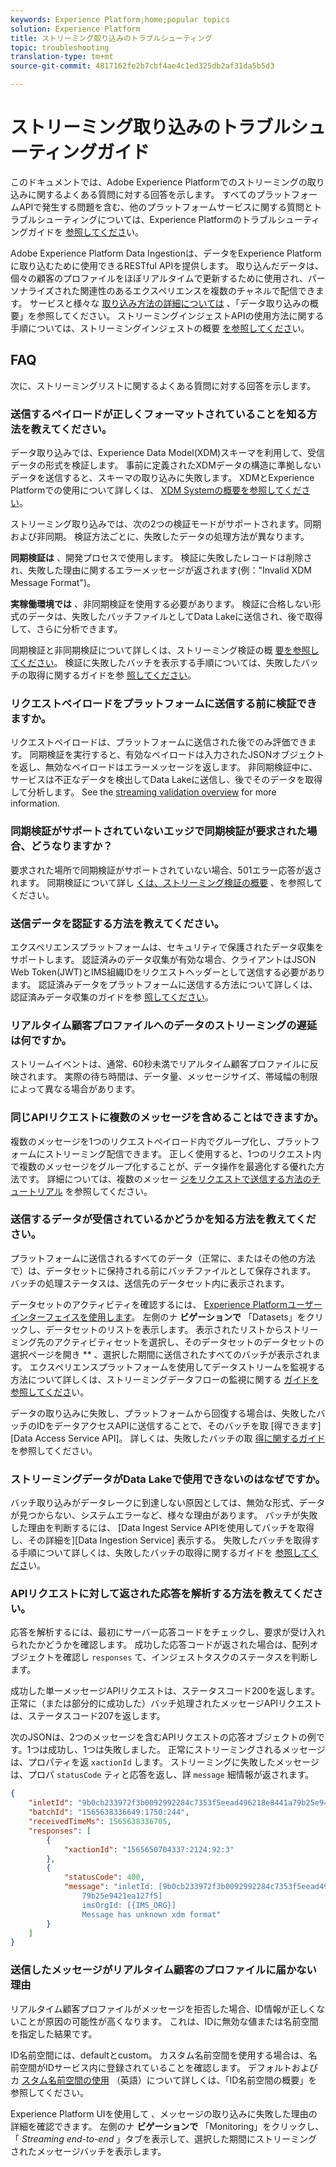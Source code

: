 ```yaml
---
keywords: Experience Platform;home;popular topics
solution: Experience Platform
title: ストリーミング取り込みのトラブルシューティング
topic: troubleshooting
translation-type: tm+mt
source-git-commit: 4817162fe2b7cbf4ae4c1ed325db2af31da5b5d3

---
```



# ストリーミング取り込みのトラブルシューティングガイド

このドキュメントでは、Adobe Experience Platformでのストリーミングの取り込みに関するよくある質問に対する回答を示します。 すべてのプラットフォームAPIで発生する問題を含む、他のプラットフォームサービスに関する質問とトラブルシューティングについては、Experience Platformのトラブルシューティングガイドを [参照してくださ](../../landing/troubleshooting.md)い。

Adobe Experience Platform Data Ingestionは、データをExperience Platformに取り込むために使用できるRESTful APIを提供します。 取り込んだデータは、個々の顧客のプロファイルをほぼリアルタイムで更新するために使用され、パーソナライズされた関連性のあるエクスペリエンスを複数のチャネルで配信できます。 サービスと様々な [取り込み方法の詳細については](../home.md) 、「データ取り込みの概要」を参照してください。 ストリーミングインジェストAPIの使用方法に関する手順については、ストリーミングインジェストの概要 [を参照してくださ](../streaming-ingestion/overview.md)い。

## FAQ

次に、ストリーミングリストに関するよくある質問に対する回答を示します。

### 送信するペイロードが正しくフォーマットされていることを知る方法を教えてください。

データ取り込みでは、Experience Data Model(XDM)スキーマを利用して、受信データの形式を検証します。 事前に定義されたXDMデータの構造に準拠しないデータを送信すると、スキーマの取り込みに失敗します。 XDMとExperience Platformでの使用について詳しくは、 [XDM Systemの概要を参照してください](../../xdm/home.md)。

ストリーミング取り込みでは、次の2つの検証モードがサポートされます。同期および非同期。 検証方法ごとに、失敗したデータの処理方法が異なります。

**同期検証は** 、開発プロセスで使用します。 検証に失敗したレコードは削除され、失敗した理由に関するエラーメッセージが返されます(例：&quot;Invalid XDM Message Format&quot;)。

**実稼働環境では** 、非同期検証を使用する必要があります。 検証に合格しない形式のデータは、失敗したバッチファイルとしてData Lakeに送信され、後で取得して、さらに分析できます。

同期検証と非同期検証について詳しくは、ストリーミング検証の概 [要を参照してください](../quality/streaming-validation.md)。 検証に失敗したバッチを表示する手順については、失敗したバッチの取得に関するガイドを参 [照してください](../quality/retrieve-failed-batches.md)。

### リクエストペイロードをプラットフォームに送信する前に検証できますか。

リクエストペイロードは、プラットフォームに送信された後でのみ評価できます。 同期検証を実行すると、有効なペイロードは入力されたJSONオブジェクトを返し、無効なペイロードはエラーメッセージを返します。 非同期検証中に、サービスは不正なデータを検出してData Lakeに送信し、後でそのデータを取得して分析します。 See the [streaming validation overview](../quality/streaming-validation.md) for more information.

### 同期検証がサポートされていないエッジで同期検証が要求された場合、どうなりますか？

要求された場所で同期検証がサポートされていない場合、501エラー応答が返されます。 同期検証について詳し [くは、ストリーミング検証の概要](../quality/streaming-validation.md) 、を参照してください。

### 送信データを認証する方法を教えてください。

エクスペリエンスプラットフォームは、セキュリティで保護されたデータ収集をサポートします。 認証済みのデータ収集が有効な場合、クライアントはJSON Web Token(JWT)とIMS組織IDをリクエストヘッダーとして送信する必要があります。 認証済みデータをプラットフォームに送信する方法について詳しくは、認証済みデータ収集のガイドを参 [照してください](../tutorials/create-authenticated-streaming-connection.md)。

### リアルタイム顧客プロファイルへのデータのストリーミングの遅延は何ですか。

ストリームイベントは、通常、60秒未満でリアルタイム顧客プロファイルに反映されます。 実際の待ち時間は、データ量、メッセージサイズ、帯域幅の制限によって異なる場合があります。

### 同じAPIリクエストに複数のメッセージを含めることはできますか。

複数のメッセージを1つのリクエストペイロード内でグループ化し、プラットフォームにストリーミング配信できます。 正しく使用すると、1つのリクエスト内で複数のメッセージをグループ化することが、データ操作を最適化する優れた方法です。 詳細については、複数のメッセー [ジをリクエストで送信する方法のチュートリアル](../tutorials/streaming-multiple-messages.md) を参照してください。

### 送信するデータが受信されているかどうかを知る方法を教えてください。

プラットフォームに送信されるすべてのデータ（正常に、またはその他の方法で）は、データセットに保持される前にバッチファイルとして保存されます。 バッチの処理ステータスは、送信先のデータセット内に表示されます。

データセットのアクティビティを確認するには、 [Experience Platformユーザーインターフェイスを使用します](https://platform.adobe.com)。 左側のナ **ビゲーションで** 「Datasets」をクリックし、データセットのリストを表示します。 表示されたリストからストリーミング先のアクティビティセットを選択し、そのデータセットのデータセットの選択ページを開き ** 、選択した期間に送信されたすべてのバッチが表示されます。 エクスペリエンスプラットフォームを使用してデータストリームを監視する方法について詳しくは、ストリーミングデータフローの監視に関する [ガイドを参照してくださ](../quality/monitor-data-flows.md)い。

データの取り込みに失敗し、プラットフォームから回復する場合は、失敗したバッチのIDをデータアクセスAPIに送信することで、そのバッチを取 [得できます][Data Access Service API]。 詳しくは、失敗したバッチの取 [得に関するガイド](../quality/retrieve-failed-batches.md) を参照してください。

### ストリーミングデータがData Lakeで使用できないのはなぜですか。

バッチ取り込みがデータレークに到達しない原因としては、無効な形式、データが見つからない、システムエラーなど、様々な理由があります。 バッチが失敗した理由を判断するには、 [Data Ingest Service APIを使用してバッチを取得し、その詳細を][Data Ingestion Service] 表示する。 失敗したバッチを取得する手順について詳しくは、失敗したバッチの取得に関するガイドを [参照してくださ](../quality/retrieve-failed-batches.md)い。

### APIリクエストに対して返された応答を解析する方法を教えてください。

応答を解析するには、最初にサーバー応答コードをチェックし、要求が受け入れられたかどうかを確認します。 成功した応答コードが返された場合は、配列オブジェクトを確認し `responses` て、インジェストタスクのステータスを判断します。

成功した単一メッセージAPIリクエストは、ステータスコード200を返します。 正常に（または部分的に成功した）バッチ処理されたメッセージAPIリクエストは、ステータスコード207を返します。

次のJSONは、2つのメッセージを含むAPIリクエストの応答オブジェクトの例です。1つは成功し、1つは失敗しました。 正常にストリーミングされるメッセージは、プロパティを返 `xactionId` します。 ストリーミングに失敗したメッセージは、プロパ `statusCode` ティと応答を返し、詳 `message` 細情報が返されます。

```JSON
{
    "inletId": "9b0cb233972f3b0092992284c7353f5eead496218e8441a79b25e9421ea127f5",
    "batchId": "1565638336649:1750:244",
    "receivedTimeMs": 1565638336705,
    "responses": [
        {
            "xactionId": "1565650704337:2124:92:3"
        },
        {
            "statusCode": 400,
            "message": "inletId: [9b0cb233972f3b0092992284c7353f5eead496218e8441a
                79b25e9421ea127f5] 
                imsOrgId: [{IMS_ORG}] 
                Message has unknown xdm format"
        }
    ]
}
```

### 送信したメッセージがリアルタイム顧客のプロファイルに届かない理由

リアルタイム顧客プロファイルがメッセージを拒否した場合、ID情報が正しくないことが原因の可能性が高くなります。 これは、IDに無効な値または名前空間を指定した結果です。

ID名前空間には、defaultとcustom。 カスタム名前空間を使用する場合は、名前空間がIDサービス内に登録されていることを確認します。 デフォルトおよびカ [スタム名前空間の使用](../../identity-service/namespaces.md) （英語）について詳しくは、「ID名前空間の概要」を参照してください。

Experience Platform UIを使用して [](https://platform.adobe.com) 、メッセージの取り込みに失敗した理由の詳細を確認できます。 左側のナ **ビゲーションで** 「Monitoring」をクリックし、「 _Streaming end-to-end_ 」タブを表示して、選択した期間にストリーミングされたメッセージバッチを表示します。
